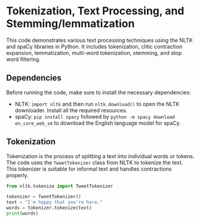 # Tokenization, Text Processing, and Stemming/lemmatization

This code demonstrates various text processing techniques using the NLTK and spaCy libraries in Python. It includes tokenization, clitic contraction expansion, lemmatization, multi-word tokenization, stemming, and stop word filtering.

## Dependencies

Before running the code, make sure to install the necessary dependencies:

- NLTK: `import nltk` and then run `nltk.download()` to open the NLTK downloader. Install all the required resources.
- spaCy: `pip install spacy` followed by `python -m spacy download en_core_web_sm` to download the English language model for spaCy.

## Tokenization

Tokenization is the process of splitting a text into individual words or tokens. The code uses the `TweetTokenizer` class from NLTK to tokenize the text. This tokenizer is suitable for informal text and handles contractions properly.

```python
from nltk.tokenize import TweetTokenizer

tokenizer = TweetTokenizer()
text = "I'm happy that you're here."
words = tokenizer.tokenize(text)
print(words)
